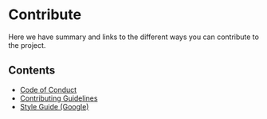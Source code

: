 # Contribute

Here we have summary and links to the different ways you can contribute to the project.

## Contents

- [Code of Conduct](./CODE_OF_CONDUCT.md)
- [Contributing Guidelines](./CONTRIBUTING.md)
- <a href="https://google.github.io/styleguide/pyguide.html" target="_blank">Style Guide (Google)</a>
